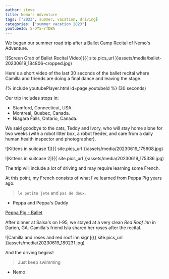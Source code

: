 ```yaml
---
author: steve
title: Nemo's Adventure
tags: ["2023", summer, vacation, driving]
categories: ["summer vacation 2023"]
youtubeId: 5-DY5-rfDBA
---
```

We began our summer road trip after a Ballet Camp Recital of Nemo's Adventure.  

![Screen Grab of Ballet Recital Video]({{ site.pics_url }}assets/media/ballet-20230619_184806-cropped.jpg)

Here's a short video of the last 30 seconds of the ballet recital where Camilla and friends are doing a final dance and leaving the stage.

{% include youtubePlayer.html id=page.youtubeId %}
(30 seconds)

Our trip includes stops in:
- Stamford, Connecticut, USA.
- Montreal, Quebec, Canada.
- Niagara Falls, Ontario, Canada.

We said goodbye to the cats, Teddy and Ivory, who will stay home alone for two weeks (with a robot litter box, a robot feeder, and care from a daily human health inspector and photographer).  

![Kittens in suitcase 1]({{ site.pics_url }}assets/media/20230619_175608.jpg)

![Kittens in suitcase 2]({{ site.pics_url }}assets/media/20230619_175336.jpg)


The trip will include a lot of driving and may require learning some French.  

At this point, my French consists of what I've learned from Peppa Pig years ago:

> `le petite jete` and `pas de doux`.

- Peppa and Peppa's Daddy

[Peppa Pig - Ballet](https://www.youtube.com/watch?time_continue=4&v=Zlp3Aif6jJA&embeds_referring_euri=https%3A%2F%2Fwww.bing.com%2F&embeds_referring_origin=https%3A%2F%2Fwww.bing.com&source_ve_path=Mjg2NjY&feature=emb_logo)

After dinner at Salsa's on I-95, we stayed at a very clean *Red Roof Inn* in Darien, GA. Camilla's friend Isla shared her roses after the recital.

![Camilla and roses and red roof inn sign]({{ site.pics_url }}assets/media/20230619_180231.jpg)

And the driving begins!

> Just keep swimming

- Nemo
